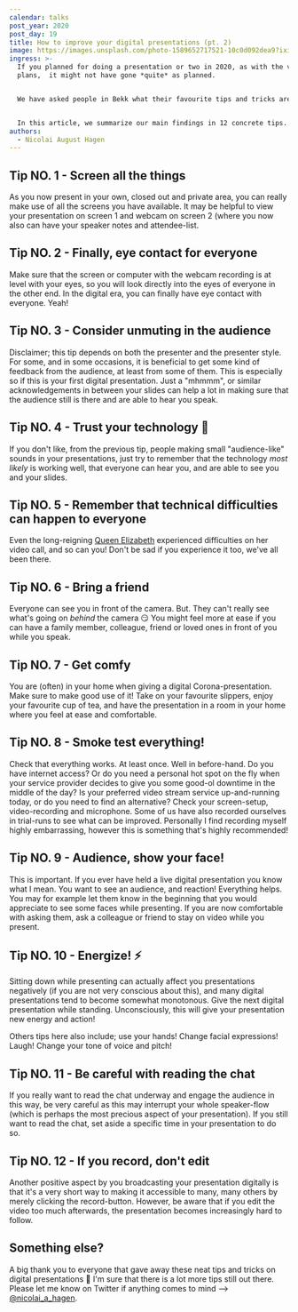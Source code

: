 ```yaml
---
calendar: talks
post_year: 2020
post_day: 19
title: How to improve your digital presentations (pt. 2)
image: https://images.unsplash.com/photo-1589652717521-10c0d092dea9?ixid=MXwxMjA3fDB8MHxwaG90by1wYWdlfHx8fGVufDB8fHw%3D&ixlib=rb-1.2.1&auto=format&fit=crop&w=2250&q=80
ingress: >-
  If you planned for doing a presentation or two in 2020, as with the vacation
  plans,  it might not have gone *quite* as planned.  


  We have asked people in Bekk what their favourite tips and tricks are when presenting digitally. What new possibilities arises? 


  In this article, we summarize our main findings in 12 concrete tips. Enjoy!
authors:
  - Nicolai August Hagen
---
```

## Tip NO. 1 - Screen all the things 

As you now present in your own, closed out and private area, you can really make use of all the screens you have available. It may be helpful to view your presentation on screen 1 and webcam on screen 2 (where you now also can have your speaker notes and attendee-list. 

## Tip NO. 2 - Finally, eye contact for everyone

Make sure that the screen or computer with the webcam recording is at level with your eyes, so you will look directly into the eyes of everyone in the other end. In the digital era, you can finally have eye contact with everyone. Yeah!

## Tip NO. 3 - Consider unmuting in the audience

Disclaimer; this tip depends on both the presenter and the presenter style. For some, and in some occasions, it is beneficial to get some kind of feedback from the audience, at least from some of them. This is especially so if this is your first digital presentation. Just a "mhmmm", or similar acknowledgements in between your slides can help a lot in making sure that the audience still is there and are able to hear you speak. 

## Tip NO. 4 - Trust your technology 👊

If you don't like, from the previous tip, people making small "audience-like" sounds in your presentations, just try to remember that the technology *most likely* is working well, that everyone can hear you, and are able to see you and your slides. 

## Tip NO. 5 - Remember that technical difficulties can happen to everyone

Even the long-reigning [Queen Elizabeth](https://www.glamour.com/story/queen-elizabeth-ii-had-a-glitch-on-zoom-and-she-handled-it-perfectly) experienced difficulties on her video call, and so can you! Don't be sad if you experience it too, we've all been there. 

## Tip NO. 6 - Bring a friend 

Everyone can see you in front of the camera. But. They can't really see what's going on *behind* the camera 😏 You might feel more at ease if you can have a family member, colleague, friend or loved ones in front of you while you speak. 

## Tip NO. 7 - Get comfy

You are (often) in your home when giving a digital Corona-presentation. Make sure to make good use of it! Take on your favourite slippers, enjoy your favourite cup of tea, and have the presentation in a room in your home where you feel at ease and comfortable. 

## Tip NO. 8 - Smoke test everything!

Check that everything works. At least once. Well in before-hand. Do you have internet access? Or do you need a personal hot spot on the fly when your service provider decides to give you some good-ol downtime in the middle of the day? Is your preferred video stream service up-and-running today, or do you need to find an alternative? Check your screen-setup, video-recording and microphone. Some of us have also recorded ourselves in trial-runs to see what can be improved. Personally I find recording myself highly embarrassing, however this is something that's highly recommended! 

## Tip NO. 9 - Audience, show your face!

This is important. If you ever have held a live digital presentation you know what I mean. You want to see an audience, and reaction! Everything helps. You may for example let them know in the beginning that you would appreciate to see some faces while presenting. If you are now comfortable with asking them, ask a colleague or friend to stay on video while you present. 

## Tip NO. 10 - Energize! ⚡

Sitting down while presenting can actually affect you presentations negatively (if you are not very conscious about this), and many digital presentations tend to become somewhat monotonous. Give the next digital presentation while standing. Unconsciously, this will give your presentation new energy and action! 

Others tips here also include; use your hands! Change facial expressions! Laugh! Change your tone of voice and pitch!

## Tip NO. 11 - Be careful with reading the chat

If you really want to read the chat underway and engage the audience in this way, be very careful as this may interrupt your whole speaker-flow (which is perhaps the most precious aspect of your presentation). If you still want to read the chat, set aside a specific time in your presentation to do so. 

## Tip NO. 12 - If you record, don't edit

Another positive aspect by you broadcasting your presentation digitally is that it's a very short way to making it accessible to many, many others by merely clicking the record-button. However, be aware that if you edit the video too much afterwards, the presentation becomes increasingly hard to follow. 

## Something else?

A big thank you to everyone that gave away these neat tips and tricks on digital presentations 💖 I'm sure that there is a lot more tips still out there. Please let me know on Twitter if anything comes to mind --> [@nicolai_a_hagen](https://twitter.com/nicolai_a_hagen). 

